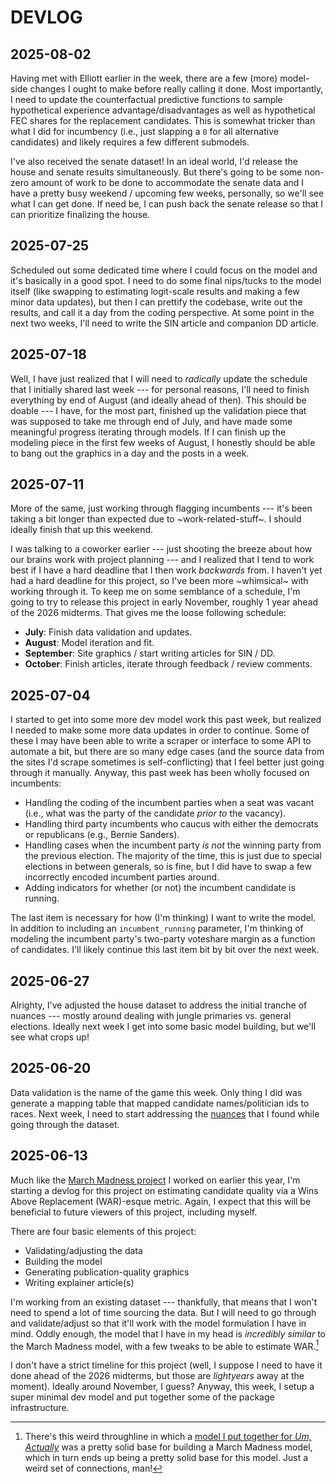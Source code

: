 # DEVLOG

## 2025-08-02

Having met with Elliott earlier in the week, there are a few (more) model-side changes I ought to make before really calling it done. Most importantly, I need to update the counterfactual predictive functions to sample hypothetical experience advantage/disadvantages as well as hypothetical FEC shares for the replacement candidates. This is somewhat tricker than what I did for incumbency (i.e., just slapping a `0` for all alternative candidates) and likely requires a few different submodels.

I've also received the senate dataset! In an ideal world, I'd release the house and senate results simultaneously. But there's going to be some non-zero amount of work to be done to accommodate the senate data and I have a pretty busy weekend / upcoming few weeks, personally, so we'll see what I can get done. If need be, I can push back the senate release so that I can prioritize finalizing the house. 

## 2025-07-25

Scheduled out some dedicated time where I could focus on the model and it's basically in a good spot. I need to do some final nips/tucks to the model itself (like swapping to estimating logit-scale results and making a few minor data updates), but then I can prettify the codebase, write out the results, and call it a day from the coding perspective. At some point in the next two weeks, I'll need to write the SIN article and companion DD article.

## 2025-07-18

Well, I have just realized that I will need to *radically* update the schedule that I initially shared last week --- for personal reasons, I'll need to finish everything by end of August (and ideally ahead of then). This should be doable --- I have, for the most part, finished up the validation piece that was supposed to take me through end of July, and have made some meaningful progress iterating through models. If I can finish up the modeling piece in the first few weeks of August, I honestly should be able to bang out the graphics in a day and the posts in a week.

## 2025-07-11

More of the same, just working through flagging incumbents --- it's been taking a bit longer than expected due to \~work-related-stuff\~. I should ideally finish that up this weekend.

I was talking to a coworker earlier --- just shooting the breeze about how our brains work with project planning --- and I realized that I tend to work best if I have a hard deadline that I then work *backwards* from. I haven't yet had a hard deadline for this project, so I've been more \~whimsical\~ with working through it. To keep me on some semblance of a schedule, I'm going to try to release this project in early November, roughly 1 year ahead of the 2026 midterms. That gives me the loose following schedule:

* **July**: Finish data validation and updates.
* **August**: Model iteration and fit.
* **September**: Site graphics / start writing articles for SIN / DD.
* **October**: Finish articles, iterate through feedback / review comments.

## 2025-07-04

I started to get into some more dev model work this past week, but realized I needed to make some more data updates in order to continue. Some of these I may have been able to write a scraper or interface to some API to automate a bit, but there are so many edge cases (and the source data from the sites I'd scrape sometimes is self-conflicting) that I feel better just going through it manually. Anyway, this past week has been wholly focused on incumbents:

* Handling the coding of the incumbent parties when a seat was vacant (i.e., what was the party of the candidate *prior to* the vacancy).
* Handling third party incumbents who caucus with either the democrats or republicans (e.g., Bernie Sanders).
* Handling cases when the incumbent party *is not* the winning party from the previous election. The majority of the time, this is just due to special elections in between generals, so is fine, but I did have to swap a few incorrectly encoded incumbent parties around.
* Adding indicators for whether (or not) the incumbent candidate is running.

The last item is necessary for how (I'm thinking) I want to write the model. In addition to including an `incumbent_running` parameter, I'm thinking of modeling the incumbent party's two-party voteshare margin as a function of candidates. I'll likely continue this last item bit by bit over the next week.

## 2025-06-27

Alrighty, I've adjusted the house dataset to address the initial tranche of nuances --- mostly around dealing with jungle primaries vs. general elections. Ideally next week I get into some basic model building, but we'll see what crops up!

## 2025-06-20

Data validation is the name of the game this week. Only thing I did was generate a mapping table that mapped candidate names/politician ids to races. Next week, I need to start addressing the [nuances](https://github.com/markjrieke/2026-war/issues/2) that I found while going through the dataset.

## 2025-06-13

Much like the [March Madness project](https://github.com/markjrieke/2025-march-madness) I worked on earlier this year, I'm starting a devlog for this project on estimating candidate quality via a Wins Above Replacement (WAR)-esque metric. Again, I expect that this will be beneficial to future viewers of this project, including myself.

There are four basic elements of this project:

* Validating/adjusting the data
* Building the model
* Generating publication-quality graphics
* Writing explainer article(s)

I'm working from an existing dataset --- thankfully, that means that I won't need to spend a lot of time sourcing the data. But I will need to go through and validate/adjust so that it'll work with the model formulation I have in mind. Oddly enough, the model that I have in my head is *incredibly similar* to the March Madness model, with a few tweaks to be able to estimate WAR.[^1]

I don't have a strict timeline for this project (well, I suppose I need to have it done ahead of the 2026 midterms, but those are *lightyears* away at the moment). Ideally around November, I guess? Anyway, this week, I setup a super minimal dev model and put together some of the package infrastructure.

[^1]: There's this weird throughline in which a [model I put together for *Um, Actually*](https://www.thedatadiary.net/posts/2024-10-06-actually/) was a pretty solid base for building a March Madness model, which in turn ends up being a pretty solid base for this model. Just a weird set of connections, man!
